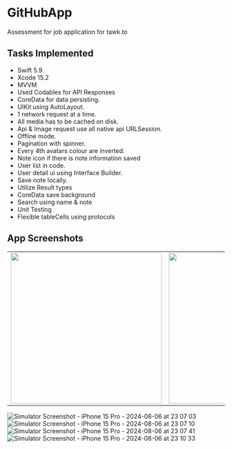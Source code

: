 # GitHubApp

Assessment for job application for tawk.to

## Tasks Implemented
- Swift 5.9.
- Xcode 15.2
- MVVM
- Used Codables for API Responses
- CoreData for data persisting.
- UIKit using AutoLayout.
- 1 network request at a time.
- All media has to be cached on disk.
- Api & Image request use all native api URLSession.
- Offline mode.
- Pagination with spinner.
- Every 4th avatars colour are inverted.
- Note icon if there is note information saved
- User list in code.
- User detail ui using Interface Builder.
- Save note locally.
- Utilize Result types
- CoreData save background
- Search using name & note
- Unit Testing
- Flexible tableCells using protocols


## App Screenshots

<table>
  <tr>
    <td><img src="![Simulator Screenshot - iPhone 15 Pro - 2024-08-06 at 23 07 03](https://github.com/user-attachments/assets/11921822-0853-4f5b-837f-fd21f6c39ed3)" width=350></td>
    <td><img src="https://i.imgur.com/Qps0efA.png" width=350></td>
    <td><img src="https://i.imgur.com/XPqWXCm.png" width=350></td>
    <td><img src="https://i.imgur.com/lcqgbnW.png" width=350></td>
    <td><img src="https://i.imgur.com/iXXom5J.png" width=350></td>
  </tr>
</table>

![Simulator Screenshot - iPhone 15 Pro - 2024-08-06 at 23 07 03](https://github.com/user-attachments/assets/11921822-0853-4f5b-837f-fd21f6c39ed3)
![Simulator Screenshot - iPhone 15 Pro - 2024-08-06 at 23 07 10](https://github.com/user-attachments/assets/2e0317ee-9d18-496e-8eb9-2a8f6ab8aa9d)
![Simulator Screenshot - iPhone 15 Pro - 2024-08-06 at 23 07 41](https://github.com/user-attachments/assets/e5430364-dd8e-4f15-ad24-3dbb4d6ce011)
![Simulator Screenshot - iPhone 15 Pro - 2024-08-06 at 23 10 33](https://github.com/user-attachments/assets/b5314191-4f2e-4721-bac0-8ed6e129745b)





